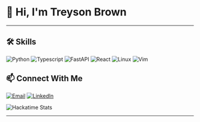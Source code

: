 # 👋 Hi, I'm Treyson Brown



---

## 🛠️ **Skills**
![Python](https://img.shields.io/badge/Python-3776AB?style=flat&logo=python&logoColor=white)
![Typescript](https://img.shields.io/badge/Typescript-E34F26?style=flat&logo=typescript&logoColor=white)
![FastAPI](https://img.shields.io/badge/FastAPI-019733?style=flat&logo=fastapi&logoColor=white)
![React](https://img.shields.io/badge/React-1572B6?style=flat&logo=react&logoColor=white)
![Linux](https://img.shields.io/badge/Linux-FCC624?style=flat&logo=linux&logoColor=black)
![Vim](https://img.shields.io/badge/Vim-019733?style=flat&logo=vim&logoColor=white)



## 📫 **Connect With Me**
[![Email](https://img.shields.io/badge/Email-tr3ysonb@gmail.com-D14836?style=flat&logo=gmail&logoColor=white)](mailto:tr3ysonb@gmail.com)
[![LinkedIn](https://img.shields.io/badge/LinkedIn-Treyson_Brown-0077B5?style=flat&logo=linkedin&logoColor=white)](https://linkedin.com/in/treyson-brown)

![Hackatime Stats](https://github-readme-stats.hackclub.dev/api/wakatime?username=17653&api_domain=hackatime.hackclub.com&&custom_title=Hackatime+Stats&layout=compact&cache_seconds=0&langs_count=8&theme=tokyonight)

---

